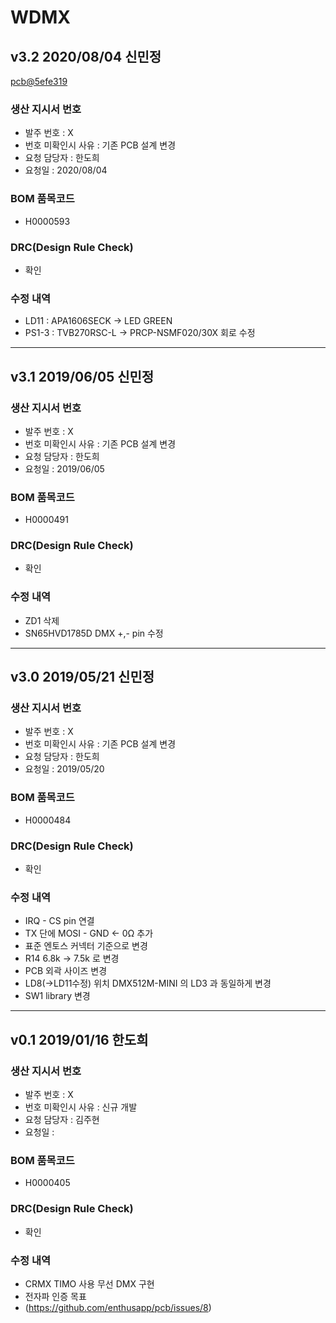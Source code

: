 # WDMX

## v3.2 2020/08/04 신민정
[pcb@5efe319](https://github.com/enthusapp/pcb/commit/5efe319963750747f0a7c878f5a1b802f61f7da1)

### 생산 지시서 번호
* 발주 번호 : X
* 번호 미확인시 사유 : 기존 PCB 설계 변경
* 요청 담당자 : 한도희
* 요청일 : 2020/08/04

###  BOM 품목코드
* H0000593

### DRC(Design Rule Check)
* 확인

### 수정 내역
* LD11 : APA1606SECK -> LED GREEN
* PS1-3 : TVB270RSC-L -> PRCP-NSMF020/30X 회로 수정

----------

## v3.1 2019/06/05 신민정

### 생산 지시서 번호
* 발주 번호 : X
* 번호 미확인시 사유 : 기존 PCB 설계 변경
* 요청 담당자 : 한도희
* 요청일 : 2019/06/05

###  BOM 품목코드
* H0000491

### DRC(Design Rule Check)
* 확인

### 수정 내역
* ZD1 삭제
* SN65HVD1785D DMX +,- pin 수정

----------

## v3.0 2019/05/21 신민정

### 생산 지시서 번호
* 발주 번호 : X
* 번호 미확인시 사유 : 기존 PCB 설계 변경
* 요청 담당자 : 한도희
* 요청일 : 2019/05/20

###  BOM 품목코드
* H0000484

### DRC(Design Rule Check)
* 확인

### 수정 내역
* IRQ - CS pin 연결
* TX 단에 MOSI - GND ← 0Ω 추가
* 표준 엔토스 커넥터 기준으로 변경
* R14 6.8k → 7.5k 로 변경
* PCB 외곽 사이즈 변경
* LD8(→LD11수정) 위치 DMX512M-MINI 의 LD3 과 동일하게 변경
* SW1 library 변경

----------

## v0.1 2019/01/16 한도희

### 생산 지시서 번호
* 발주 번호 : X
* 번호 미확인시 사유 : 신규 개발
* 요청 담당자 : 김주현
* 요청일 : 

###  BOM 품목코드
* H0000405

### DRC(Design Rule Check)
* 확인

### 수정 내역
* CRMX TIMO 사용 무선 DMX 구현
* 전자파 인증 목표
* (https://github.com/enthusapp/pcb/issues/8)




